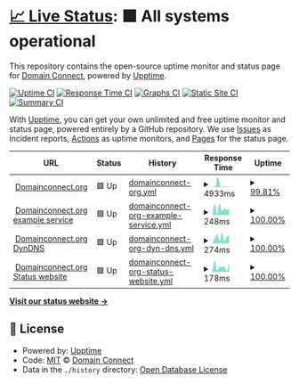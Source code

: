 # [📈 Live Status](https://Domain-Connect.github.io/upptime): <!--live status--> **🟩 All systems operational**

This repository contains the open-source uptime monitor and status page for [Domain Connect](http://domainconnect.org), powered by [Upptime](https://github.com/upptime/upptime).

[![Uptime CI](https://github.com/Domain-Connect/upptime/workflows/Uptime%20CI/badge.svg)](https://github.com/Domain-Connect/upptime/actions?query=workflow%3A%22Uptime+CI%22)
[![Response Time CI](https://github.com/Domain-Connect/upptime/workflows/Response%20Time%20CI/badge.svg)](https://github.com/Domain-Connect/upptime/actions?query=workflow%3A%22Response+Time+CI%22)
[![Graphs CI](https://github.com/Domain-Connect/upptime/workflows/Graphs%20CI/badge.svg)](https://github.com/Domain-Connect/upptime/actions?query=workflow%3A%22Graphs+CI%22)
[![Static Site CI](https://github.com/Domain-Connect/upptime/workflows/Static%20Site%20CI/badge.svg)](https://github.com/Domain-Connect/upptime/actions?query=workflow%3A%22Static+Site+CI%22)
[![Summary CI](https://github.com/Domain-Connect/upptime/workflows/Summary%20CI/badge.svg)](https://github.com/Domain-Connect/upptime/actions?query=workflow%3A%22Summary+CI%22)

With [Upptime](https://upptime.js.org), you can get your own unlimited and free uptime monitor and status page, powered entirely by a GitHub repository. We use [Issues](https://github.com/Domain-Connect/upptime/issues) as incident reports, [Actions](https://github.com/Domain-Connect/upptime/actions) as uptime monitors, and [Pages](https://Domain-Connect.github.io/upptime) for the status page.

<!--start: status pages-->
<!-- This summary is generated by Upptime (https://github.com/upptime/upptime) -->
<!-- Do not edit this manually, your changes will be overwritten -->
<!-- prettier-ignore -->
| URL | Status | History | Response Time | Uptime |
| --- | ------ | ------- | ------------- | ------ |
| <img alt="" src="https://favicons.githubusercontent.com/domainconnect.org" height="13"> [Domainconnect.org](https://domainconnect.org) | 🟩 Up | [domainconnect-org.yml](https://github.com/Domain-Connect/upptime/commits/HEAD/history/domainconnect-org.yml) | <details><summary><img alt="Response time graph" src="./graphs/domainconnect-org/response-time-week.png" height="20"> 4933ms</summary><br><a href="https://status.domainconnect.org/history/domainconnect-org"><img alt="Response time 1374" src="https://img.shields.io/endpoint?url=https%3A%2F%2Fraw.githubusercontent.com%2FDomain-Connect%2Fupptime%2FHEAD%2Fapi%2Fdomainconnect-org%2Fresponse-time.json"></a><br><a href="https://status.domainconnect.org/history/domainconnect-org"><img alt="24-hour response time 1438" src="https://img.shields.io/endpoint?url=https%3A%2F%2Fraw.githubusercontent.com%2FDomain-Connect%2Fupptime%2FHEAD%2Fapi%2Fdomainconnect-org%2Fresponse-time-day.json"></a><br><a href="https://status.domainconnect.org/history/domainconnect-org"><img alt="7-day response time 4933" src="https://img.shields.io/endpoint?url=https%3A%2F%2Fraw.githubusercontent.com%2FDomain-Connect%2Fupptime%2FHEAD%2Fapi%2Fdomainconnect-org%2Fresponse-time-week.json"></a><br><a href="https://status.domainconnect.org/history/domainconnect-org"><img alt="30-day response time 2278" src="https://img.shields.io/endpoint?url=https%3A%2F%2Fraw.githubusercontent.com%2FDomain-Connect%2Fupptime%2FHEAD%2Fapi%2Fdomainconnect-org%2Fresponse-time-month.json"></a><br><a href="https://status.domainconnect.org/history/domainconnect-org"><img alt="1-year response time 1374" src="https://img.shields.io/endpoint?url=https%3A%2F%2Fraw.githubusercontent.com%2FDomain-Connect%2Fupptime%2FHEAD%2Fapi%2Fdomainconnect-org%2Fresponse-time-year.json"></a></details> | <details><summary><a href="https://status.domainconnect.org/history/domainconnect-org">99.81%</a></summary><a href="https://status.domainconnect.org/history/domainconnect-org"><img alt="All-time uptime 99.98%" src="https://img.shields.io/endpoint?url=https%3A%2F%2Fraw.githubusercontent.com%2FDomain-Connect%2Fupptime%2FHEAD%2Fapi%2Fdomainconnect-org%2Fuptime.json"></a><br><a href="https://status.domainconnect.org/history/domainconnect-org"><img alt="24-hour uptime 100.00%" src="https://img.shields.io/endpoint?url=https%3A%2F%2Fraw.githubusercontent.com%2FDomain-Connect%2Fupptime%2FHEAD%2Fapi%2Fdomainconnect-org%2Fuptime-day.json"></a><br><a href="https://status.domainconnect.org/history/domainconnect-org"><img alt="7-day uptime 99.81%" src="https://img.shields.io/endpoint?url=https%3A%2F%2Fraw.githubusercontent.com%2FDomain-Connect%2Fupptime%2FHEAD%2Fapi%2Fdomainconnect-org%2Fuptime-week.json"></a><br><a href="https://status.domainconnect.org/history/domainconnect-org"><img alt="30-day uptime 99.96%" src="https://img.shields.io/endpoint?url=https%3A%2F%2Fraw.githubusercontent.com%2FDomain-Connect%2Fupptime%2FHEAD%2Fapi%2Fdomainconnect-org%2Fuptime-month.json"></a><br><a href="https://status.domainconnect.org/history/domainconnect-org"><img alt="1-year uptime 99.98%" src="https://img.shields.io/endpoint?url=https%3A%2F%2Fraw.githubusercontent.com%2FDomain-Connect%2Fupptime%2FHEAD%2Fapi%2Fdomainconnect-org%2Fuptime-year.json"></a></details>
| <img alt="" src="https://favicons.githubusercontent.com/exampleservice.domainconnect.org" height="13"> [Domainconnect.org example service](https://exampleservice.domainconnect.org/) | 🟩 Up | [domainconnect-org-example-service.yml](https://github.com/Domain-Connect/upptime/commits/HEAD/history/domainconnect-org-example-service.yml) | <details><summary><img alt="Response time graph" src="./graphs/domainconnect-org-example-service/response-time-week.png" height="20"> 248ms</summary><br><a href="https://status.domainconnect.org/history/domainconnect-org-example-service"><img alt="Response time 199" src="https://img.shields.io/endpoint?url=https%3A%2F%2Fraw.githubusercontent.com%2FDomain-Connect%2Fupptime%2FHEAD%2Fapi%2Fdomainconnect-org-example-service%2Fresponse-time.json"></a><br><a href="https://status.domainconnect.org/history/domainconnect-org-example-service"><img alt="24-hour response time 226" src="https://img.shields.io/endpoint?url=https%3A%2F%2Fraw.githubusercontent.com%2FDomain-Connect%2Fupptime%2FHEAD%2Fapi%2Fdomainconnect-org-example-service%2Fresponse-time-day.json"></a><br><a href="https://status.domainconnect.org/history/domainconnect-org-example-service"><img alt="7-day response time 248" src="https://img.shields.io/endpoint?url=https%3A%2F%2Fraw.githubusercontent.com%2FDomain-Connect%2Fupptime%2FHEAD%2Fapi%2Fdomainconnect-org-example-service%2Fresponse-time-week.json"></a><br><a href="https://status.domainconnect.org/history/domainconnect-org-example-service"><img alt="30-day response time 237" src="https://img.shields.io/endpoint?url=https%3A%2F%2Fraw.githubusercontent.com%2FDomain-Connect%2Fupptime%2FHEAD%2Fapi%2Fdomainconnect-org-example-service%2Fresponse-time-month.json"></a><br><a href="https://status.domainconnect.org/history/domainconnect-org-example-service"><img alt="1-year response time 199" src="https://img.shields.io/endpoint?url=https%3A%2F%2Fraw.githubusercontent.com%2FDomain-Connect%2Fupptime%2FHEAD%2Fapi%2Fdomainconnect-org-example-service%2Fresponse-time-year.json"></a></details> | <details><summary><a href="https://status.domainconnect.org/history/domainconnect-org-example-service">100.00%</a></summary><a href="https://status.domainconnect.org/history/domainconnect-org-example-service"><img alt="All-time uptime 94.35%" src="https://img.shields.io/endpoint?url=https%3A%2F%2Fraw.githubusercontent.com%2FDomain-Connect%2Fupptime%2FHEAD%2Fapi%2Fdomainconnect-org-example-service%2Fuptime.json"></a><br><a href="https://status.domainconnect.org/history/domainconnect-org-example-service"><img alt="24-hour uptime 100.00%" src="https://img.shields.io/endpoint?url=https%3A%2F%2Fraw.githubusercontent.com%2FDomain-Connect%2Fupptime%2FHEAD%2Fapi%2Fdomainconnect-org-example-service%2Fuptime-day.json"></a><br><a href="https://status.domainconnect.org/history/domainconnect-org-example-service"><img alt="7-day uptime 100.00%" src="https://img.shields.io/endpoint?url=https%3A%2F%2Fraw.githubusercontent.com%2FDomain-Connect%2Fupptime%2FHEAD%2Fapi%2Fdomainconnect-org-example-service%2Fuptime-week.json"></a><br><a href="https://status.domainconnect.org/history/domainconnect-org-example-service"><img alt="30-day uptime 100.00%" src="https://img.shields.io/endpoint?url=https%3A%2F%2Fraw.githubusercontent.com%2FDomain-Connect%2Fupptime%2FHEAD%2Fapi%2Fdomainconnect-org-example-service%2Fuptime-month.json"></a><br><a href="https://status.domainconnect.org/history/domainconnect-org-example-service"><img alt="1-year uptime 94.35%" src="https://img.shields.io/endpoint?url=https%3A%2F%2Fraw.githubusercontent.com%2FDomain-Connect%2Fupptime%2FHEAD%2Fapi%2Fdomainconnect-org-example-service%2Fuptime-year.json"></a></details>
| <img alt="" src="https://favicons.githubusercontent.com/dynamicdns.domainconnect.org" height="13"> [Domainconnect.org DynDNS](https://dynamicdns.domainconnect.org/ddnscode?code=test&state=null) | 🟩 Up | [domainconnect-org-dyn-dns.yml](https://github.com/Domain-Connect/upptime/commits/HEAD/history/domainconnect-org-dyn-dns.yml) | <details><summary><img alt="Response time graph" src="./graphs/domainconnect-org-dyn-dns/response-time-week.png" height="20"> 274ms</summary><br><a href="https://status.domainconnect.org/history/domainconnect-org-dyn-dns"><img alt="Response time 289" src="https://img.shields.io/endpoint?url=https%3A%2F%2Fraw.githubusercontent.com%2FDomain-Connect%2Fupptime%2FHEAD%2Fapi%2Fdomainconnect-org-dyn-dns%2Fresponse-time.json"></a><br><a href="https://status.domainconnect.org/history/domainconnect-org-dyn-dns"><img alt="24-hour response time 369" src="https://img.shields.io/endpoint?url=https%3A%2F%2Fraw.githubusercontent.com%2FDomain-Connect%2Fupptime%2FHEAD%2Fapi%2Fdomainconnect-org-dyn-dns%2Fresponse-time-day.json"></a><br><a href="https://status.domainconnect.org/history/domainconnect-org-dyn-dns"><img alt="7-day response time 274" src="https://img.shields.io/endpoint?url=https%3A%2F%2Fraw.githubusercontent.com%2FDomain-Connect%2Fupptime%2FHEAD%2Fapi%2Fdomainconnect-org-dyn-dns%2Fresponse-time-week.json"></a><br><a href="https://status.domainconnect.org/history/domainconnect-org-dyn-dns"><img alt="30-day response time 268" src="https://img.shields.io/endpoint?url=https%3A%2F%2Fraw.githubusercontent.com%2FDomain-Connect%2Fupptime%2FHEAD%2Fapi%2Fdomainconnect-org-dyn-dns%2Fresponse-time-month.json"></a><br><a href="https://status.domainconnect.org/history/domainconnect-org-dyn-dns"><img alt="1-year response time 289" src="https://img.shields.io/endpoint?url=https%3A%2F%2Fraw.githubusercontent.com%2FDomain-Connect%2Fupptime%2FHEAD%2Fapi%2Fdomainconnect-org-dyn-dns%2Fresponse-time-year.json"></a></details> | <details><summary><a href="https://status.domainconnect.org/history/domainconnect-org-dyn-dns">100.00%</a></summary><a href="https://status.domainconnect.org/history/domainconnect-org-dyn-dns"><img alt="All-time uptime 99.93%" src="https://img.shields.io/endpoint?url=https%3A%2F%2Fraw.githubusercontent.com%2FDomain-Connect%2Fupptime%2FHEAD%2Fapi%2Fdomainconnect-org-dyn-dns%2Fuptime.json"></a><br><a href="https://status.domainconnect.org/history/domainconnect-org-dyn-dns"><img alt="24-hour uptime 100.00%" src="https://img.shields.io/endpoint?url=https%3A%2F%2Fraw.githubusercontent.com%2FDomain-Connect%2Fupptime%2FHEAD%2Fapi%2Fdomainconnect-org-dyn-dns%2Fuptime-day.json"></a><br><a href="https://status.domainconnect.org/history/domainconnect-org-dyn-dns"><img alt="7-day uptime 100.00%" src="https://img.shields.io/endpoint?url=https%3A%2F%2Fraw.githubusercontent.com%2FDomain-Connect%2Fupptime%2FHEAD%2Fapi%2Fdomainconnect-org-dyn-dns%2Fuptime-week.json"></a><br><a href="https://status.domainconnect.org/history/domainconnect-org-dyn-dns"><img alt="30-day uptime 100.00%" src="https://img.shields.io/endpoint?url=https%3A%2F%2Fraw.githubusercontent.com%2FDomain-Connect%2Fupptime%2FHEAD%2Fapi%2Fdomainconnect-org-dyn-dns%2Fuptime-month.json"></a><br><a href="https://status.domainconnect.org/history/domainconnect-org-dyn-dns"><img alt="1-year uptime 99.93%" src="https://img.shields.io/endpoint?url=https%3A%2F%2Fraw.githubusercontent.com%2FDomain-Connect%2Fupptime%2FHEAD%2Fapi%2Fdomainconnect-org-dyn-dns%2Fuptime-year.json"></a></details>
| <img alt="" src="https://favicons.githubusercontent.com/status.domainconnect.org" height="13"> [Domainconnect.org Status website](https://status.domainconnect.org) | 🟩 Up | [domainconnect-org-status-website.yml](https://github.com/Domain-Connect/upptime/commits/HEAD/history/domainconnect-org-status-website.yml) | <details><summary><img alt="Response time graph" src="./graphs/domainconnect-org-status-website/response-time-week.png" height="20"> 178ms</summary><br><a href="https://status.domainconnect.org/history/domainconnect-org-status-website"><img alt="Response time 162" src="https://img.shields.io/endpoint?url=https%3A%2F%2Fraw.githubusercontent.com%2FDomain-Connect%2Fupptime%2FHEAD%2Fapi%2Fdomainconnect-org-status-website%2Fresponse-time.json"></a><br><a href="https://status.domainconnect.org/history/domainconnect-org-status-website"><img alt="24-hour response time 296" src="https://img.shields.io/endpoint?url=https%3A%2F%2Fraw.githubusercontent.com%2FDomain-Connect%2Fupptime%2FHEAD%2Fapi%2Fdomainconnect-org-status-website%2Fresponse-time-day.json"></a><br><a href="https://status.domainconnect.org/history/domainconnect-org-status-website"><img alt="7-day response time 178" src="https://img.shields.io/endpoint?url=https%3A%2F%2Fraw.githubusercontent.com%2FDomain-Connect%2Fupptime%2FHEAD%2Fapi%2Fdomainconnect-org-status-website%2Fresponse-time-week.json"></a><br><a href="https://status.domainconnect.org/history/domainconnect-org-status-website"><img alt="30-day response time 168" src="https://img.shields.io/endpoint?url=https%3A%2F%2Fraw.githubusercontent.com%2FDomain-Connect%2Fupptime%2FHEAD%2Fapi%2Fdomainconnect-org-status-website%2Fresponse-time-month.json"></a><br><a href="https://status.domainconnect.org/history/domainconnect-org-status-website"><img alt="1-year response time 162" src="https://img.shields.io/endpoint?url=https%3A%2F%2Fraw.githubusercontent.com%2FDomain-Connect%2Fupptime%2FHEAD%2Fapi%2Fdomainconnect-org-status-website%2Fresponse-time-year.json"></a></details> | <details><summary><a href="https://status.domainconnect.org/history/domainconnect-org-status-website">100.00%</a></summary><a href="https://status.domainconnect.org/history/domainconnect-org-status-website"><img alt="All-time uptime 99.99%" src="https://img.shields.io/endpoint?url=https%3A%2F%2Fraw.githubusercontent.com%2FDomain-Connect%2Fupptime%2FHEAD%2Fapi%2Fdomainconnect-org-status-website%2Fuptime.json"></a><br><a href="https://status.domainconnect.org/history/domainconnect-org-status-website"><img alt="24-hour uptime 100.00%" src="https://img.shields.io/endpoint?url=https%3A%2F%2Fraw.githubusercontent.com%2FDomain-Connect%2Fupptime%2FHEAD%2Fapi%2Fdomainconnect-org-status-website%2Fuptime-day.json"></a><br><a href="https://status.domainconnect.org/history/domainconnect-org-status-website"><img alt="7-day uptime 100.00%" src="https://img.shields.io/endpoint?url=https%3A%2F%2Fraw.githubusercontent.com%2FDomain-Connect%2Fupptime%2FHEAD%2Fapi%2Fdomainconnect-org-status-website%2Fuptime-week.json"></a><br><a href="https://status.domainconnect.org/history/domainconnect-org-status-website"><img alt="30-day uptime 100.00%" src="https://img.shields.io/endpoint?url=https%3A%2F%2Fraw.githubusercontent.com%2FDomain-Connect%2Fupptime%2FHEAD%2Fapi%2Fdomainconnect-org-status-website%2Fuptime-month.json"></a><br><a href="https://status.domainconnect.org/history/domainconnect-org-status-website"><img alt="1-year uptime 99.99%" src="https://img.shields.io/endpoint?url=https%3A%2F%2Fraw.githubusercontent.com%2FDomain-Connect%2Fupptime%2FHEAD%2Fapi%2Fdomainconnect-org-status-website%2Fuptime-year.json"></a></details>

<!--end: status pages-->

[**Visit our status website →**](https://Domain-Connect.github.io/upptime)

## 📄 License

- Powered by: [Upptime](https://github.com/upptime/upptime)
- Code: [MIT](./LICENSE) © [Domain Connect](http://domainconnect.org)
- Data in the `./history` directory: [Open Database License](https://opendatacommons.org/licenses/odbl/1-0/)
